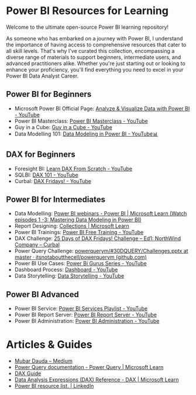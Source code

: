 # Power BI Resources for Learning

Welcome to the ultimate open-source Power BI learning repository! 

As someone who has embarked on a journey with Power BI, I understand the importance of having access to comprehensive resources that cater to all skill levels. That's why I've curated this collection, encompassing a diverse range of materials to support beginners, intermediate users, and advanced practitioners alike. Whether you're just starting out or looking to enhance your proficiency, you'll find everything you need to excel in your Power BI Data Analyst Career.

## Power BI for Beginners
- Microsoft Power BI Official Page: [Analyze & Visualize Data with Power BI - YouTube](https://www.youtube.com/playlist?list=PL1N57mwBHtN0JFoKSR0n-tBkUJHeMP2cP)
- Power BI Masterclass: [Power BI Masterclass - YouTube](https://www.youtube.com/playlist?list=PLqRHAnHUj4c7HTlcCXP0bT42g-5ga4EjL)
- Guy in a Cube: [Guy in a Cube - YouTube](https://www.youtube.com/@GuyInACube/playlists)
- Data Modelling 101: [Data Modeling in Power BI - YouTube📊](https://www.youtube.com/playlist?list=PLDz00l_jz6zyfWLZIu8psvTESmKuVDUoG)

## DAX for Beginners
- Foresight BI: [Learn DAX From Scratch - YouTube](https://www.youtube.com/playlist?list=PLhWY2Oa5nhhG2onrAL3NhVoXPAnqTh18x)
- SQLBI: [DAX 101 - YouTube](https://www.youtube.com/playlist?list=PLU6II7MW-aiKPaF8_QFjwXnIozG2h_ENO)
- Curbal: [DAX Fridays! - YouTube](https://www.youtube.com/playlist?list=PLDz00l_jz6zym_YP8ZW11o52niGfCP8pN)

## Power BI for Intermediates
- Data Modelling: [Power BI webinars - Power BI | Microsoft Learn (Watch episodes 1 -3: Mastering Data Modeling in Power BI)](https://learn.microsoft.com/en-us/power-bi/fundamentals/webinars)
- Report Designing: [Collections | Microsoft Learn](https://learn.microsoft.com/en-us/collections/yp7nf78nk50d51)
- Power BI Trainings: [Power BI Free Training - YouTube](https://www.youtube.com/playlist?list=PLcwrIWK7WBcRQsp9uWod9EXbKqXmBi3J4)
- DAX Challenge: [25 Days of DAX Fridays! Challenge – Ed1: NorthWind Company – Curbal](https://curbal.com/25-days-of-dax-fridays-challenge-ed1-northwind-company)
- Power Query Challenge: [powerquerym/#30DQUERY/Challenges.pptx at master · itsnotaboutthecell/powerquerym (github.com)](https://github.com/itsnotaboutthecell/powerquerym/blob/master/%2330DQUERY/Challenges.pptx)
- Power BI Use Cases: [Power Bi Gurus Series - YouTube](https://www.youtube.com/playlist?list=PL7tLPEyrHubOjuLKvocRrOK-iESi8W7FV)
- Dashboard Process: [Dashboard - YouTube](https://www.youtube.com/playlist?list=PL04Q6-kgRgHCroao4yggIH1z1BHXiu0w4)
- Data Storytelling: [Data Storytelling - YouTube](https://www.youtube.com/playlist?list=PLqRHAnHUj4c7TJQwDtKFKsQyzcrb2W1kL)

## Power BI Advanced
- Power BI Service: [Power BI Services Playlist - YouTube](https://www.youtube.com/playlist?list=PLjNd3r1KLjQvi8p21uS522Xi3qEiFQH2r)
- Power BI Report Server: [Power BI Report Server - YouTube](https://www.youtube.com/playlist?list=PLjNd3r1KLjQsR2iHlQ22pPXyB-dWibLyx)
- Power BI Administration: [Power BI Administration - YouTube](https://www.youtube.com/playlist?list=PLtyKlLaHqlVBhjJEPJUY7EaABCXFEYo4O)


# Articles & Guides
- [Mubar Dauda – Medium](https://mubarbianalytics.medium.com/)
- [Power Query documentation - Power Query | Microsoft Learn](https://learn.microsoft.com/en-us/power-query/)
- [DAX Guide](dax.guide)
- [Data Analysis Expressions (DAX) Reference - DAX | Microsoft Learn](https://learn.microsoft.com/en-us/dax/)
- [Power BI resource list. | LinkedIn](https://www.linkedin.com/pulse/i-dont-know-lot-simply-read-0-dimes-power-bi-resource-alex-powers/)
